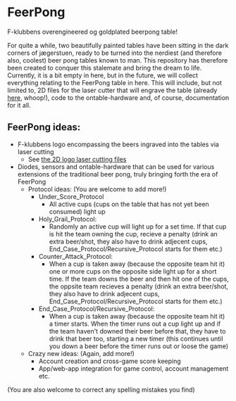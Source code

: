 # FeerPong
F-klubbens overengineered og goldplated beerpong table!

For quite a while, two beautifully painted tables have been sitting in the dark corners of jægerstuen, ready to be turned into the nerdiest (and therefore also, coolest) beer pong tables known to man. This repository has therefore been created to conquer this stalemate and bring the dream to life. Currently, it is a bit empty in here, but in the future, we will collect everything relating to the FeerPong table in here. This will include, but not limited to, 2D files for the laser cutter that will engrave the table (already [here](PhysicalDesign/2DLogoLaserCutting), whoop!), code to the ontable-hardware and, of course, documentation for it all.

## FeerPong ideas:
- F-klubbens logo encompassing the beers ingraved into the tables via laser cutting
  - See [the 2D logo laser cutting files](PhysicalDesign/2DLogoLaserCutting)
- Diodes, sensors and ontable-hardware that can be used for various extensions of the traditional beer pong, truly bringing forth the era of FeerPong
  - Protocol ideas: (You are welcome to add more!)
    - Under_Score_Protocol
      - All active cups (cups on the table that has not yet been consumed) light up 
    - Holy_Grail_Protocol:
      - Randomly an active cup will light up for a set time. If that cup is hit the team owning the cup, recieve a penalty (drink an extra beer/shot, they also have to drink adjecent cups, End_Case_Protocol/Recursive_Protocol starts for them etc.)
    - Counter_Attack_Protocol:
      - When a cup is taken away (because the opposite team hit it) one or more cups on the opposite side light up for a short time. If the team downs the beer and then hit one of the cups, the oppsite team recieves a penalty (drink an extra beer/shot, they also have to drink adjecent cups, End_Case_Protocol/Recursive_Protocol starts for them etc.)
    - End_Case_Protocol/Recursive_Protocol:
      - When a cup is taken away (because the opposite team hit it) a timer starts. When the timer runs out a cup light up and if the team  haven't downed their beer before that, they have to drink that beer too, starting a new timer (this continues until you down a beer before the timer runs out or loose the game) 
  - Crazy new ideas: (Again, add more!)
    - Account creation and cross-game score keeping
    - App/web-app integration for game control, account management etc.
    

(You are also welcome to correct any spelling mistakes you find)

